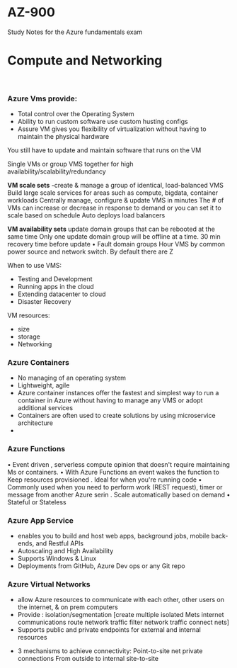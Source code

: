 # AZ-900
Study Notes for the Azure fundamentals exam
<h1> Compute and Networking</h1>
<br>
<h3>Azure Vms provide:</h3>
<ul>
  <li>Total control over the Operating System</li>
  <li>Ability to run custom software use custom husting configs</li>
<li>Assure VM gives you flexibility of virtualization without having to maintain the physical hardware</li>
  </ul>
  <p>You still have to update and maintain software that runs on the VM</p>
  <p>Single VMs or group VMS together for high availability/scalability/redundancy</p>
  <p><strong>VM scale sets</strong> -create & manage a group of identical, load-balanced VMS
Build large scale services for areas such as compute, bigdata, container workloads
Centrally manage, configure & update VMS in minutes
The # of VMs can increase or decrease in response to demand or you can set it to scale based on schedule
    Auto deploys load balancers</p>
  <p><strong>VM availability sets</strong> update domain groups that can be rebooted at the same time
Only one update domain group will be offline at a time. 30 min recovery time before update
• Fault domain groups Hour VMS by common power source and network switch. By default there are Z
<p>When to use VMS:
  <ul>
    <li>Testing and Development</li>
    <li>Running apps in the cloud</li>
    <li>Extending datacenter to cloud</li>
    <li>Disaster Recovery</li>
  </ul>
  </p>
<p>VM resources:
<ul><li> size</li>
  <li>storage</li>
  <li> Networking</li>
  </ul>
  </p>
<h3>Azure Containers</h3>
<ul>
  <li>No managing of an operating system</li>
<li>Lightweight, agile</li>
<li>Azure container instances offer the fastest and simplest way to
  run a container in Azure without having to manage any VMS or adopt additional services</li>
<li>Containers are often used to create solutions by using microservice architecture<li>
  </ul>
<h3><strong>Azure Functions</strong></h3>
• Event driven , serverless compute opinion that doesn't require maintaining
Ms or containers.
• With Azure Functions an event wakes the function to Keep resources provisioned . Ideal for when you're running code
• Commonly used when you need to perform work (REST request), timer or message from another Azure serin . Scale automatically based on demand
• Stateful or Stateless
<h3><strong>Azure App Service</strong></h3>
<p>
  <ul>
    <li>enables you to build and host web apps, background jobs, mobile back-ends,
      and Restful APIs</li>
    <li>Autoscaling and High Availability</li>
    <li> Supports Windows & Linux</li>
    <li>Deployments from GitHub, Azure Dev ops or any Git repo</li>
</ul></p>
<h3><strong>Azure Virtual Networks</strong></h3>
<p>
  <ul>
    <li>allow Azure resources to communicate with each
      other, other users on the internet, & on prem computers</li>
    <li>Provide : isolation/segmentation [create multiple isolated Mets internet communications route network traffic filter network traffic
      connect nets]</li>
    <li>Supports public and private endpoints for external and internal resources</li>
    </p>
<p><li>3 mechanisms to achieve connectivity: Point-to-site net private connections
  From outside to internal site-to-site</li></p>
</ul>
